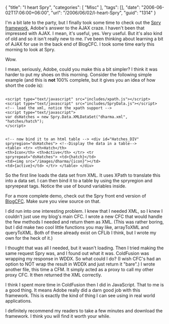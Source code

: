 {
	"title": "I heart Spry",
	"categories": [
		"Misc"
	],
	"tags": [],
	"date": "2006-06-02T17:06:00+06:00",
	"url": "/2006/06/02/I-heart-Spry",
	"guid": "1314"
}

I'm a bit late to the party, but I finally took some time to check out the <a href="http://labs.adobe.com/technologies/spry/">Spry framework</a>, Adobe's answer to the AJAX craze. I haven't been that impressed with AJAX. I mean, it's useful, yes. Very useful. But it's also kind of old and so it isn't really new to me. I've been thinking about learning a bit of AJAX for use in the back end of BlogCFC. I took some time early this morning to look at Spry.

Wow.

I mean, seriously, Adobe, could you make this a bit simpler? I think it was harder to put my shoes on this morning. Consider the following simple example (and this is <b>not</b> 100% complete, but it gives you an idea of how short the code is):

<code>
&lt;script type="text/javascript" src="includes/xpath.js"&gt;&lt;/script&gt;
&lt;script type="text/javascript" src="includes/SpryData.js"&gt;&lt;/script&gt;
&lt;!-- load the xml, notice the xpath support --&gt;
&lt;script type="text/javascript"&gt;
var dsHatches = new Spry.Data.XMLDataSet("dharma.xml", "hatches/hatch");
&lt;/script&gt;

&lt;!-- now bind it to an html table --&gt;
&lt;div id="Hatches_DIV" spryregion="dsHatches"&gt;
&lt;!--Display the data in a table--&gt;
&lt;table&gt;
&lt;tr&gt;
&lt;th&gt;Hatch&lt;/th&gt;
&lt;th&gt;Icon&lt;/th&gt;
&lt;th&gt;Active&lt;/th&gt;
&lt;/tr&gt;
&lt;tr spryrepeat="dsHatches"&gt;
&lt;td&gt;{hatch}&lt;/td&gt;
&lt;td&gt;&lt;img src="/images/dharma/{icon}"&gt;&lt;/td&gt;
&lt;td&gt;{active}&lt;/td&gt;
&lt;/tr&gt;
&lt;/table&gt;
&lt;/div&gt;
</code>

So the first line loads the data set from XML. It uses XPath to translate this into a data set. I can then bind it to a table by using the spryregion and spryrepeat tags. Notice the use of bound variables inside. 

For a more complete demo, check out the Spry front end version of <a href="http://ray.camdenfamily.com/demos/spry/blog.cfm">BlogCFC</a>. Make sure you view source on that.

I did run into one interesting problem. I knew that I needed XML, so I knew I couldn't just use my blog's main CFC. I wrote a new CFC that would handle the few methods I needed and return them as XML. (This was rather boring, but I did make two cool little functions you may like, arrayToXML and queryToXML. Both of these already exist on CFLib I think, but I wrote my own for the heck of it.) 

I thought that was all I needed, but it wasn't loading. Then I tried making the same request Spry was, and I found out what it was. ColdFusion was wrapping my response in WDDX. So what could I do? (I wish CFC's had an option to NOT wrap the result in WDDX and just return it "bare".) I wrote another file, this time a CFM. It simply acted as a proxy to call my other proxy CFC. It then returned the XML correctly. 

I think I spent more time in ColdFusion then I did in JavaScript. That to me is a good thing. It means Adobe really did a darn good job with this framework. This is exactly the kind of thing I can see using in real world applications. 

I definitely recommend my readers to take a few minutes and download the framework. I think you will find it worth your while.